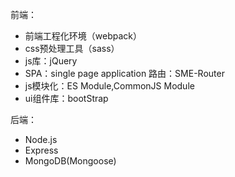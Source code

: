 前端： 
- 前端工程化环境（webpack） 
- css预处理工具（sass） 
- js库：jQuery 
- SPA：single page application  路由：SME-Router 
- js模块化：ES Module,CommonJS Module 
- ui组件库：bootStrap 

后端： 
- Node.js 
- Express 
- MongoDB(Mongoose) 